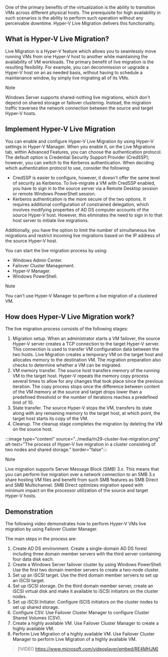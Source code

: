One of the primary benefits of the virtualization is the ability to transition VMs across different physical hosts. The prerequisite for high availability in such scenarios is the ability to perform such operation without any perceivable downtime. Hyper-V Live Migration delivers this functionality.

## What is Hyper-V Live Migration?

Live Migration is a Hyper-V feature which allows you to seamlessly move running VMs from one Hyper-V host to another while maintaining the availability of VM workloads. The primary benefit of live migration is the resulting flexibility. For example, you can decommission or upgrade a Hyper-V host on an as needed basis, without having to schedule a maintenance window, by simply live migrating all of its VMs.

> [!NOTE]
> Windows Server supports shared-nothing live migrations, which don't depend on shared storage or failover clustering. Instead, the migration traffic traverses the network connection between the source and target Hyper-V hosts.

## Implement Hyper-V Live Migration

You can enable and configure Hyper-V Live Migration by using Hyper-V settings in Hyper-V Manager. When you enable it, on the Live Migrations tab, within Advanced Features, you can choose the authentication protocol. The default option is Credential Security Support Provider (CredSSP); however, you can switch to the Kerberos authentication. When deciding which authentication protocol to use, consider the following:

- CredSSP is easier to configure, however, it doesn't offer the same level of security as Kerberos. To live-migrate a VM with CredSSP enabled, you have to sign in to the source server via a Remote Desktop session or remote Windows PowerShell session.
- Kerberos authentication is the more secure of the two options. It requires additional configuration of constrained delegation, which involves modifying properties of AD DS computer accounts of the source Hyper-V host. However, this eliminates the need to sign in to that host server to initiate live migrations.

Additionally, you have the option to limit the number of simultaneous live migrations and restrict incoming live migrations based on the IP address of the source Hyper-V host.

You can start the live migration process by using:

- Windows Admin Center.
- Failover Cluster Management.
- Hyper-V Manager.
- Windows PowerShell.

> [!NOTE]
> You can't use Hyper-V Manager to perform a live migration of a clustered VM.

## How does Hyper-V Live Migration work?

The live migration process consists of the following stages:

1. Migration setup. When an administrator starts a VM failover, the source Hyper-V server creates a TCP connection to the target Hyper-V server. This connection is used to transfer VM configuration data between the two hosts. Live Migration creates a temporary VM on the target host and allocates memory to the destination VM. The migration preparation also checks to determine whether a VM can be migrated.
1. VM memory transfer. The source host transfers memory of the running VM to the target host. Hyper-V repeats the memory copy process several times to allow for any changes that took place since the previous iteration. The copy process stops once the difference between content of the VM memory at the source and target drops lower than a predefined threshold or the number of iterations reaches a predefined limit of 10.
1. State transfer. The source Hyper-V stops the VM, transfers its state along with any remaining memory to the target host, at which point, the target host starts its copy of the VM.
1. Cleanup. The cleanup stage completes the migration by deleting the VM on the source host.

:::image type="content" source="../media/m29-cluster-live-migration.png" alt-text="The process of Hyper-V live migration in a cluster consisting of two nodes and shared storage." border="false":::

> [!NOTE]
> Live migration supports Server Message Block (SMB) 3.x. This means that you can perform live migration over a network connection to an SMB 3.x share hosting VM files and benefit from such SMB features as SMB Direct and SMB Multichannel. SMB Direct optimizes migration speed with minimum impact on the processor utilization of the source and target Hyper-V hosts.

## Demonstration

The following video demonstrates how to perform Hyper-V VMs live migration by using Failover Cluster Manager.

The main steps in the process are:

1. Create AD DS environment. Create a single-domain AD DS forest including three domain member servers with the third server containing four data disk each.
1. Create a Windows Server failover cluster by using Windows PowerShell. Use the first two domain member servers to create a two-node cluster.
1. Set up an iSCSI target. Use the third domain member servers to set up an iSCSI target.
1. Set up iSCSI storage. On the third domain member server, create an iSCSI virtual disk and make it available to iSCSI initiators on the cluster nodes.
1. Set up iSCSI Initiator. Configure iSCIS initiators on the cluster nodes to set up shared storage.
1. Configure CSV. Use Failover Cluster Manager to configure Cluster Shared Volumes (CSV).
1. Create a highly available VM. Use Failover Cluster Manager to create a highly available VM.
1. Perform Live Migration of a highly available VM. Use Failover Cluster Manager to perform Live Migration of a highly available VM.

 >[!VIDEO https://www.microsoft.com/videoplayer/embed/RE4MHJM]
